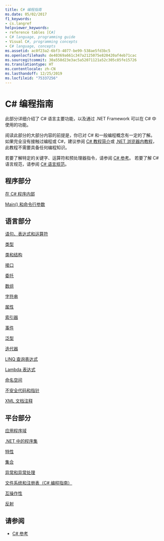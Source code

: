 ```yaml
---
title: C# 编程指南
ms.date: 05/02/2017
f1_keywords:
- cs.langref
helpviewer_keywords:
- reference tables [C#]
- C# language, programming guide
- Visual C#, programming concepts
- C# language, concepts
ms.assetid: ac0f23a2-6bf3-4077-be99-538ae5fd3bc5
ms.openlocfilehash: de40369a661c347a2125075e820420af4eb71cac
ms.sourcegitcommit: 30a558d23e3ac5a52071121a52c305c85fe15726
ms.translationtype: HT
ms.contentlocale: zh-CN
ms.lasthandoff: 12/25/2019
ms.locfileid: "75337256"
---
```

# <a name="c-programming-guide"></a>C# 编程指南

此部分详细介绍了 C# 语言主要功能，以及通过 .NET Framework 可以在 C# 中使用的功能。  
  
 阅读此部分的大部分内容的前提是，你已对 C# 和一般编程概念有一定的了解。 如果完全没有接触过编程或 C#，建议参阅 [C# 教程简介](../tutorials/intro-to-csharp/index.md)或 [.NET 浏览器内教程](https://dotnet.microsoft.com/learn/dotnet/in-browser-tutorial/1)，此教程不需要具备任何编程知识。  
  
 若要了解特定的关键字、运算符和预处理器指令，请参阅 [C# 参考](../language-reference/index.md)。 若要了解 C# 语言规范，请参阅 [C# 语言规范](/dotnet/csharp/language-reference/language-specification/introduction)。  
  
## <a name="program-sections"></a>程序部分

[在 C# 程序内部](./inside-a-program/index.md)  
  
[Main() 和命令行参数](./main-and-command-args/index.md)  

## <a name="language-sections"></a>语言部分

[语句、表达式和运算符](./statements-expressions-operators/index.md)  

 [类型](./types/index.md)  

 [类和结构](./classes-and-structs/index.md)  
  
 [接口](./interfaces/index.md)  

 [委托](./delegates/index.md)  

 [数组](./arrays/index.md)  
  
 [字符串](./strings/index.md)  
  
 [属性](./classes-and-structs/properties.md)  
  
 [索引器](./indexers/index.md)  
  
 [事件](./events/index.md)  
  
 [泛型](./generics/index.md)  
  
 [迭代器](./concepts/iterators.md)
  
 [LINQ 查询表达式](../linq/index.md)  
  
 [Lambda 表达式](./statements-expressions-operators/lambda-expressions.md)  
  
 [命名空间](./namespaces/index.md)  
  
 [不安全代码和指针](./unsafe-code-pointers/index.md)  
  
 [XML 文档注释](./xmldoc/index.md)  
  
## <a name="platform-sections"></a>平台部分

 [应用程序域](../../framework/app-domains/application-domains.md)  
  
 [.NET 中的程序集](../../standard/assembly/index.md)  
  
 [特性](./concepts/attributes/index.md)  
  
 [集合](./concepts/collections.md)  
  
 [异常和异常处理](./exceptions/index.md)  
  
 [文件系统和注册表（C# 编程指南）](./file-system/index.md)  
  
 [互操作性](./interop/index.md)  
  
 [反射](./concepts/reflection.md)  
  
## <a name="see-also"></a>请参阅

- [C# 参考](../language-reference/index.md)
